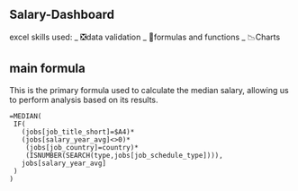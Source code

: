 ## Salary-Dashboard

 excel skills used:
 _ ❎data validation
 _ 🧮formulas and functions
 _ 📉Charts

 ## main formula 
This is the primary formula used to calculate the median salary, allowing us to perform  analysis based on its results.
 ```
 =MEDIAN(
  IF(
    (jobs[job_title_short]=$A4)*
    (jobs[salary_year_avg]<>0)*
     (jobs[job_country]=country)*
     (ISNUMBER(SEARCH(type,jobs[job_schedule_type]))),
    jobs[salary_year_avg]
  )
)

 ```
  
